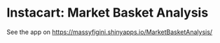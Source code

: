 # Instacart: Market Basket Analysis

See the app on https://massyfigini.shinyapps.io/MarketBasketAnalysis/
